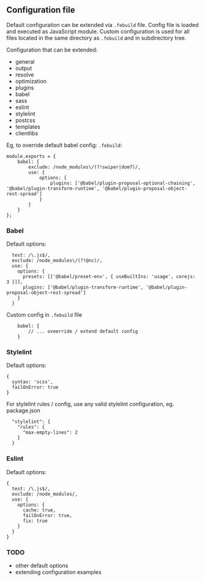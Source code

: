 ## Configuration file

Default configuration can be extended via `.febuild` file.
Config file is loaded and executed as JavaScript module.
Custom configuration is used for all files located in the same directory as `.febuild`
and in subdirectory tree.

Configuration that can be extended:
- general
- output
- resolve
- optimization
- plugins
- babel
- sass
- eslint
- stylelint
- postcss
- templates
- clientlibs

Eg, to override default babel config:
`.febuild`:
```
module.exports = {
    babel: {
        exclude: /node_modules\/(?!swiper|dom7)/,
        use: {
            options: {
                plugins: ['@babel/plugin-proposal-optional-chaining', '@babel/plugin-transform-runtime', '@babel/plugin-proposal-object-rest-spread']
            }
        }
    }
};
```

### Babel
Default options:

```
  test: /\.js$/,
  exclude: /node_modules\/(?!@nc)/,
  use: {
    options: {
      presets: [['@babel/preset-env', { useBuiltIns: 'usage', corejs: 3 }]],
      plugins: ['@babel/plugin-transform-runtime', '@babel/plugin-proposal-object-rest-spread']
    }
  }
```
Custom config in `.febuild` file
```
    babel: {
        // ... oveerride / extend default config
    }
```
### Stylelint
Default options:
```
{ 
  syntax: 'scss', 
  failOnError: true 
}
```
For stylelint rules / config, use any valid stylelint configuration, eg. package.json

```
  "stylelint": {
    "rules": {
      "max-empty-lines": 2
    }
  }
```

### Eslint
Default options:
```
{
  test: /\.js$/,
  exclude: /node_modules/,
  use: {
    options: {
      cache: true,
      failOnError: true,
      fix: true
    }
  }
}
```

### TODO
- other default options
- extending configuration examples
